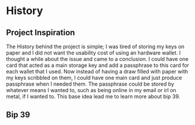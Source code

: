 # History

## Project Inspiration
The History behind the project is simple; I was tired of storing my keys on paper and I did not want
the usability cost of using an hardware wallet. I thought a while about the issue and came to a conclusion.
I could have one card that acted as a main storage key and add a passphrase to this card for each wallet that I used. Now instead of having a draw filled with paper with my keys scribbled on them, I could have one main card and just produce passphrase when I needed them. The passphrase could be stored by whatever means I wanted to, such as being online in my email or irl on metal, if I wanted to. This base idea lead me to learn more about bip 39.

## Bip 39
